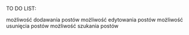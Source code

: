 TO DO LIST:

możliwość dodawania postów
możliwość edytowania postów
możliwość usunięcia postów
możliwość szukania postów